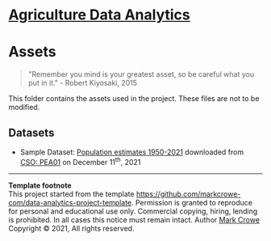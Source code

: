 # [Agriculture Data Analytics](./../../../)

# Assets

> "Remember you mind is your greatest asset, so be careful what you put in it." - Robert Kiyosaki, 2015  

This folder contains the assets used in the project. These files are not to be modified.

## Datasets

- Sample Dataset: [Population estimates 1950-2021](2021-12Dec-11-population-estimates-1950-2021-pea01.csv) downloaded from [CSO: PEA01](https://data.cso.ie/table/pea01) on December 11<sup>th</sup>, 2021

---
**Template footnote**  
This project started from the template <https://github.com/markcrowe-com/data-analytics-project-template>. Permission is granted to reproduce for personal and educational use only. Commercial copying, hiring, lending is prohibited. In all cases this notice must remain intact. Author [Mark Crowe](https://github.com/markcrowe-com/) Copyright &copy; 2021, All rights reserved.